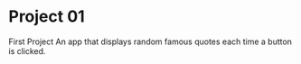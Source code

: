 # Project 01
 First Project
An app that displays random famous quotes each time a button is clicked.
